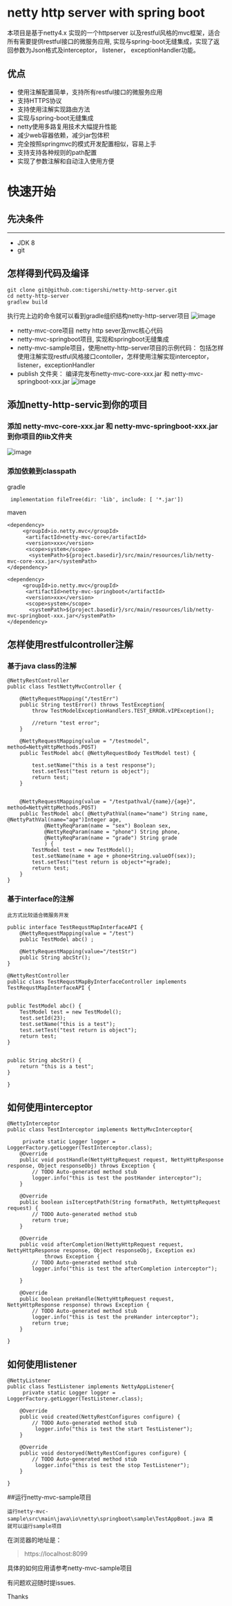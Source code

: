 # netty http server with spring boot

  本项目是基于netty4.x 实现的一个httpserver 以及restful风格的mvc框架，适合所有需要提供restful接口的微服务应用, 实现与spring-boot无缝集成，实现了返回参数为Json格式及interceptor， listener， exceptionHandler功能。 

## 优点

* 使用注解配置简单，支持所有restful接口的微服务应用
* 支持HTTPS协议
* 支持使用注解实现路由方法
* 实现与spring-boot无缝集成
* netty使用多路复用技术大幅提升性能
* 减少web容器依赖，减少jar包体积
* 完全按照springmvc的模式开发配置相似，容易上手
* 支持支持各种规则的path配置
* 实现了参数注解和自动注入使用方便

# 快速开始
## 先决条件
-------------

- JDK 8 
- git

## 怎样得到代码及编译
```
git clone git@github.com:tigershi/netty-http-server.git
cd netty-http-server
gradlew build
```
执行完上边的命令就可以看到gradle组织结构netty-http-server项目
![image](https://user-images.githubusercontent.com/2288615/162167600-0724bb0b-dfe2-41f4-8524-0d3ae0323546.png)

* netty-mvc-core项目 netty http sever及mvc核心代码
* netty-mvc-springboot项目, 实现和springboot无缝集成
* netty-mvc-sample项目，使用netty-http-server项目的示例代码：
 包括怎样使用注解实现restful风格接口contoller，怎样使用注解实现interceptor，listener，exceptionHandler
* publish 文件夹： 编译完发布netty-mvc-core-xxx.jar 和 netty-mvc-springboot-xxx.jar
 ![image](https://user-images.githubusercontent.com/2288615/162168778-f4ec130c-9266-4bd7-b8a2-1db84a59b60a.png)

## 添加netty-http-servic到你的项目
 ### 添加 netty-mvc-core-xxx.jar 和 netty-mvc-springboot-xxx.jar 到你项目的lib文件夹
 ![image](https://user-images.githubusercontent.com/2288615/162169750-b9660665-b0c6-4a69-a289-09cb4bbf2465.png)
 ### 添加依赖到classpath
 gradle
```
 implementation fileTree(dir: 'lib', include: [ '*.jar'])
```
maven
```
<dependency>
     <groupId>io.netty.mvc</groupId>
      <artifactId>netty-mvc-core</artifactId>
      <version>xxx</version>
      <scope>system</scope>
       <systemPath>${project.basedir}/src/main/resources/lib/netty-mvc-core-xxx.jar</systemPath>
</dependency>

<dependency>
     <groupId>io.netty.mvc</groupId>
      <artifactId>netty-mvc-springboot</artifactId>
      <version>xxx</version>
      <scope>system</scope>
       <systemPath>${project.basedir}/src/main/resources/lib/netty-mvc-springboot-xxx.jar</systemPath>
</dependency>

```


## 怎样使用restfulcontroller注解
### 基于java class的注解
```
@NettyRestController
public class TestNettyMvcController {

	@NettyRequestMapping("/testErr")
	public String testError() throws TestException{
		throw TestModelExceptionHandlers.TEST_ERROR.vIPException();
		
		//return "test error";
	}
	
	@NettyRequestMapping(value = "/testmodel", method=NettyHttpMethods.POST)
	public TestModel abc( @NettyRequestBody TestModel test) {
		
		test.setName("this is a test response");
		test.setTest("test return is object");
		return test;
	}
	
	
	@NettyRequestMapping(value = "/testpathval/{name}/{age}", method=NettyHttpMethods.POST)
	public TestModel abc( @NettyPathVal(name="name") String name, @NettyPathVal(name="age")Integer age,
			@NettyReqParam(name = "sex") Boolean sex,
			@NettyReqParam(name = "phone") String phone,
			@NettyReqParam(name = "grade") String grade
			) {
		TestModel test = new TestModel();
		test.setName(name + age + phone+String.valueOf(sex));
		test.setTest("test return is object+"+grade);
		return test;
	}
}
```

### 基于interface的注解
    此方式比较适合微服务开发

```
public interface TestRequstMapInterfaceAPI {
	@NettyRequestMapping(value = "/test")
	public TestModel abc() ;
	
	@NettyRequestMapping(value="/testStr")
	public String abcStr();
}

@NettyRestController
public class TestRequstMapByInterfaceController implements TestRequstMapInterfaceAPI {


public TestModel abc() {
	TestModel test = new TestModel();
	test.setId(23);
	test.setName("this is a test");
	test.setTest("test return is object");
	return test;
}


public String abcStr() {
	return "this is a test";
}

}

```


## 如何使用interceptor

```
@NettyInterceptor
public class TestInterceptor implements NettyMvcInterceptor{
	
	 private static Logger logger = LoggerFactory.getLogger(TestInterceptor.class); 
	@Override
	public void postHandle(NettyHttpRequest request, NettyHttpResponse response, Object responseObj) throws Exception {
		// TODO Auto-generated method stub
		logger.info("this is test the postHander interceptor");
	}

	@Override
	public boolean isIterceptPath(String formatPath, NettyHttpRequest request) {
		// TODO Auto-generated method stub
		return true;
	}

	@Override
	public void afterCompletion(NettyHttpRequest request, NettyHttpResponse response, Object responseObj, Exception ex)
			throws Exception {
		// TODO Auto-generated method stub
		logger.info("this is test the afterCompletion interceptor");
		
	}

	@Override
	public boolean preHandle(NettyHttpRequest request, NettyHttpResponse response) throws Exception {
		// TODO Auto-generated method stub
		logger.info("this is test the preHander interceptor");
		return true;
	}

}
```


## 如何使用listener
```
@NettyListener
public class TestListener implements NettyAppListener{
	 private static Logger logger = LoggerFactory.getLogger(TestListener.class);

	@Override
	public void created(NettyRestConfigures configure) {
		// TODO Auto-generated method stub
		 logger.info("this is test the start TestListener");
	}

	@Override
	public void destoryed(NettyRestConfigures configure) {
		// TODO Auto-generated method stub
		 logger.info("this is test the stop TestListener");
	} 
	
}
```






##运行netty-mvc-sample项目
```
运行netty-mvc-sample\src\main\java\io\netty\springboot\sample\TestAppBoot.java 类
就可以运行sample项目
```
在浏览器的地址是：
> https://localhost:8099

具体的如何应用请参考netty-mvc-sample项目

有问题欢迎随时提issues. 

Thanks
